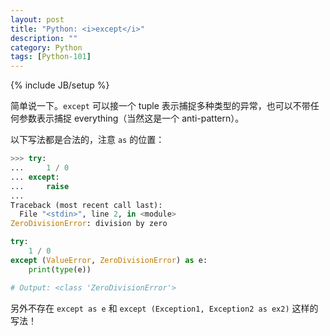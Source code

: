 ```yaml
---
layout: post
title: "Python: <i>except</i>"
description: ""
category: Python
tags: [Python-101]
---
```

{% include JB/setup %}

简单说一下。`except` 可以接一个 tuple 表示捕捉多种类型的异常，也可以不带任何参数表示捕捉 everything（当然这是一个 anti-pattern）。

以下写法都是合法的，注意 `as` 的位置：

```python
>>> try:
...     1 / 0
... except:
...     raise
... 
Traceback (most recent call last):
  File "<stdin>", line 2, in <module>
ZeroDivisionError: division by zero
```

```python
try:
    1 / 0
except (ValueError, ZeroDivisionError) as e:
    print(type(e))

# Output: <class 'ZeroDivisionError'>
```

另外不存在 `except as e` 和 `except (Exception1, Exception2 as ex2)` 这样的写法！